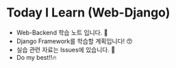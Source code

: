 # Today I Learn (Web-Django)
- Web-Backend 학습 노트 입니다. 📝
- Django Framework를 학습할 계획입니다! 😙
- 실습 관련 자료는 Issues에 있습니다. 🐣
- Do my best!!🔥
